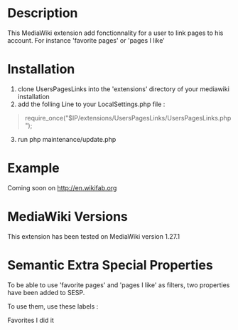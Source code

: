 Description
===============

This MediaWiki extension add fonctionnality for a user to link pages to his account. For instance 'favorite pages' or 'pages I like'

Installation
===============

1. clone UsersPagesLinks into the 'extensions' directory of your mediawiki installation
2. add the folling Line to your LocalSettings.php file :
> require_once("$IP/extensions/UsersPagesLinks/UsersPagesLinks.php");
3. run php maintenance/update.php 

Example
===============
Coming soon on http://en.wikifab.org


MediaWiki Versions
===============
This extension has been tested on MediaWiki version 1.27.1

Semantic Extra Special Properties
===============
To be able to use 'favorite pages' and 'pages I like' as filters, two properties have been added to SESP.

To use them, use these labels :

Favorites
I did it
